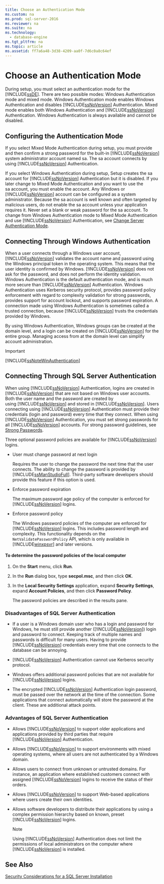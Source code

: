 ```yaml
---
title: Choose an Authentication Mode
ms.custom: na
ms.prod: sql-server-2016
ms.reviewer: na
ms.suite: na
ms.technology: 
  - database-engine
ms.tgt_pltfrm: na
ms.topic: article
ms.assetid: ff7a6a48-3d38-4209-aa0f-7d6c0a8c64ef
---
```

# Choose an Authentication Mode
  During setup, you must select an authentication mode for the [!INCLUDE[ssDE](../../Token/Other/ssDE_md.md)]. There are two possible modes: Windows Authentication mode and mixed mode. Windows Authentication mode enables Windows Authentication and disables [!INCLUDE[ssNoVersion](../../Token/Other/ssNoVersion_md.md)] Authentication. Mixed mode enables both Windows Authentication and [!INCLUDE[ssNoVersion](../../Token/Other/ssNoVersion_md.md)] Authentication. Windows Authentication is always available and cannot be disabled.  
  
## Configuring the Authentication Mode  
 If you select Mixed Mode Authentication during setup, you must provide and then confirm a strong password for the built\-in [!INCLUDE[ssNoVersion](../../Token/Other/ssNoVersion_md.md)] system administrator account named sa. The sa account connects by using [!INCLUDE[ssNoVersion](../../Token/Other/ssNoVersion_md.md)] Authentication.  
  
 If you select Windows Authentication during setup, Setup creates the sa account for [!INCLUDE[ssNoVersion](../../Token/Other/ssNoVersion_md.md)] Authentication but it is disabled. If you later change to Mixed Mode Authentication and you want to use the sa account, you must enable the account. Any Windows or [!INCLUDE[ssNoVersion](../../Token/Other/ssNoVersion_md.md)] account can be configured as a system administrator. Because the sa account is well known and often targeted by malicious users, do not enable the sa account unless your application requires it. Never set a blank or weak password for the sa account. To change from Windows Authentication mode to Mixed Mode Authentication and use [!INCLUDE[ssNoVersion](../../Token/Other/ssNoVersion_md.md)] Authentication, see [Change Server Authentication Mode](../../Topics/TopicNameNotContainA/Change-Server-Authentication-Mode.md).  
  
## Connecting Through Windows Authentication  
 When a user connects through a Windows user account, [!INCLUDE[ssNoVersion](../../Token/Other/ssNoVersion_md.md)] validates the account name and password using the Windows principal token in the operating system. This means that the user identity is confirmed by Windows. [!INCLUDE[ssNoVersion](../../Token/Other/ssNoVersion_md.md)] does not ask for the password, and does not perform the identity validation. Windows Authentication is the default authentication mode, and is much more secure than [!INCLUDE[ssNoVersion](../../Token/Other/ssNoVersion_md.md)] Authentication. Windows Authentication uses Kerberos security protocol, provides password policy enforcement with regard to complexity validation for strong passwords, provides support for account lockout, and supports password expiration. A connection made using Windows Authentication is sometimes called a trusted connection, because [!INCLUDE[ssNoVersion](../../Token/Other/ssNoVersion_md.md)] trusts the credentials provided by Windows.  
  
 By using Windows Authentication, Windows groups can be created at the domain level, and a login can be created on [!INCLUDE[ssNoVersion](../../Token/Other/ssNoVersion_md.md)] for the entire group. Managing access from at the domain level can simplify account administration.  
  
> [!IMPORTANT]  
>  [!INCLUDE[ssNoteWinAuthentication](../../Token/Other/ssNoteWinAuthentication_md.md)]  
  
## Connecting Through SQL Server Authentication  
 When using [!INCLUDE[ssNoVersion](../../Token/Other/ssNoVersion_md.md)] Authentication, logins are created in [!INCLUDE[ssNoVersion](../../Token/Other/ssNoVersion_md.md)] that are not based on Windows user accounts. Both the user name and the password are created by using [!INCLUDE[ssNoVersion](../../Token/Other/ssNoVersion_md.md)] and stored in [!INCLUDE[ssNoVersion](../../Token/Other/ssNoVersion_md.md)]. Users connecting using [!INCLUDE[ssNoVersion](../../Token/Other/ssNoVersion_md.md)] Authentication must provide their credentials \(login and password\) every time that they connect. When using [!INCLUDE[ssNoVersion](../../Token/Other/ssNoVersion_md.md)] Authentication, you must set strong passwords for all [!INCLUDE[ssNoVersion](../../Token/Other/ssNoVersion_md.md)] accounts. For strong password guidelines, see [Strong Passwords](../../Topics/TopicNameNotContainA/Strong-Passwords.md).  
  
 Three optional password policies are available for [!INCLUDE[ssNoVersion](../../Token/Other/ssNoVersion_md.md)] logins.  
  
-   User must change password at next login  
  
     Requires the user to change the password the next time that the user connects. The ability to change the password is provided by [!INCLUDE[ssManStudioFull](../../Token/Other/ssManStudioFull_md.md)]. Third\-party software developers should provide this feature if this option is used.  
  
-   Enforce password expiration  
  
     The maximum password age policy of the computer is enforced for [!INCLUDE[ssNoVersion](../../Token/Other/ssNoVersion_md.md)] logins.  
  
-   Enforce password policy  
  
     The Windows password policies of the computer are enforced for [!INCLUDE[ssNoVersion](../../Token/Other/ssNoVersion_md.md)] logins. This includes password length and complexity. This functionality depends on the `NetValidatePasswordPolicy` API, which is only available in [!INCLUDE[winxpsvr](../../Token/Other/winxpsvr_md.md)] and later versions.  
  
#### To determine the password policies of the local computer  
  
1.  On the **Start** menu, click **Run**.  
  
2.  In the **Run** dialog box, type **secpol.msc**, and then click **OK**.  
  
3.  In the **Local Security Settings** application, expand **Security Settings**, expand **Account Policies**, and then click **Password Policy**.  
  
     The password policies are described in the results pane.  
  
### Disadvantages of SQL Server Authentication  
  
-   If a user is a Windows domain user who has a login and password for Windows, he must still provide another \([!INCLUDE[ssNoVersion](../../Token/Other/ssNoVersion_md.md)]\) login and password to connect. Keeping track of multiple names and passwords is difficult for many users. Having to provide [!INCLUDE[ssNoVersion](../../Token/Other/ssNoVersion_md.md)] credentials every time that one connects to the database can be annoying.  
  
-   [!INCLUDE[ssNoVersion](../../Token/Other/ssNoVersion_md.md)] Authentication cannot use Kerberos security protocol.  
  
-   Windows offers additional password policies that are not available for [!INCLUDE[ssNoVersion](../../Token/Other/ssNoVersion_md.md)] logins.  
  
-   The encrypted [!INCLUDE[ssNoVersion](../../Token/Other/ssNoVersion_md.md)] Authentication login password, must be passed over the network at the time of the connection. Some applications that connect automatically will store the password at the client. These are additional attack points.  
  
### Advantages of SQL Server Authentication  
  
-   Allows [!INCLUDE[ssNoVersion](../../Token/Other/ssNoVersion_md.md)] to support older applications and applications provided by third parties that require [!INCLUDE[ssNoVersion](../../Token/Other/ssNoVersion_md.md)] Authentication.  
  
-   Allows [!INCLUDE[ssNoVersion](../../Token/Other/ssNoVersion_md.md)] to support environments with mixed operating systems, where all users are not authenticated by a Windows domain.  
  
-   Allows users to connect from unknown or untrusted domains. For instance, an application where established customers connect with assigned [!INCLUDE[ssNoVersion](../../Token/Other/ssNoVersion_md.md)] logins to receive the status of their orders.  
  
-   Allows [!INCLUDE[ssNoVersion](../../Token/Other/ssNoVersion_md.md)] to support Web\-based applications where users create their own identities.  
  
-   Allows software developers to distribute their applications by using a complex permission hierarchy based on known, preset [!INCLUDE[ssNoVersion](../../Token/Other/ssNoVersion_md.md)] logins.  
  
    > [!NOTE]  
    >  Using [!INCLUDE[ssNoVersion](../../Token/Other/ssNoVersion_md.md)] Authentication does not limit the permissions of local administrators on the computer where [!INCLUDE[ssNoVersion](../../Token/Other/ssNoVersion_md.md)] is installed.  
  
## See Also  
 [Security Considerations for a SQL Server Installation](../../Topics/TopicNameContainA/Security-Considerations-for-a-SQL-Server-Installation.md)  
  
  
